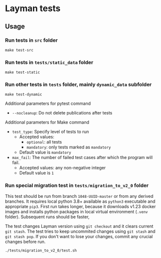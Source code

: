 # Layman tests

## Usage
### Run tests in `src` folder
```
make test-src
```

### Run tests in `tests/static_data` folder
```
make test-static
```

### Run other tests in `tests` folder, mainly `dynamic_data` subfolder
```
make test-dynamic
```
Additional parameters for pytest command
- `--nocleanup`: Do not delete publications after tests

Additional parameters for Make command
- `test_type`: Specify level of tests to run
  - Accepted values:
    - `optional`: all tests
    - `mandatory`: only tests marked as `mandatory`
  - Default value is `mandatory`
- `max_fail`: The number of failed test cases after which the program will fail.
  - Accepted values: any non-negative integer
  - Default value is `1`


### Run special migration test in `tests/migration_to_v2_0` folder
This test should be run from branch `1048-UUID-master` or from any derived branches. It requires local python 3.8+ available as `python3` executable and appropriate `pip3`. First run takes longer, because it downloads v1.23 docker images and installs python packages in local virtual environment (`.venv` folder). Subsequent runs should be faster,

The test changes Layman version using `git checkout` and it clears current `git stash`. The test tries to keep uncommited changes using `git stash` and `git stash pop`. If you don't want to lose your changes, commit any crucial changes before run.
```bash
./tests/migration_to_v2_0/test.sh
```
